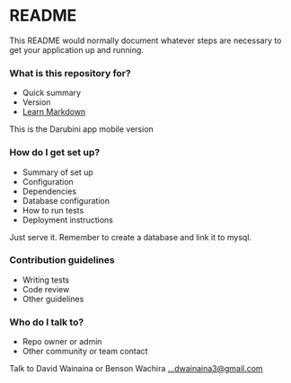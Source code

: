 # README #

This README would normally document whatever steps are necessary to get your application up and running.

### What is this repository for? ###

* Quick summary
* Version
* [Learn Markdown](https://bitbucket.org/tutorials/markdowndemo)

This is the Darubini app mobile version

### How do I get set up? ###

* Summary of set up
* Configuration
* Dependencies
* Database configuration
* How to run tests
* Deployment instructions

Just serve it. Remember to create a database and link it to mysql.
### Contribution guidelines ###

* Writing tests
* Code review
* Other guidelines

### Who do I talk to? ###

* Repo owner or admin
* Other community or team contact

Talk to David Wainaina or Benson Wachira ...dwainaina3@gmail.com
